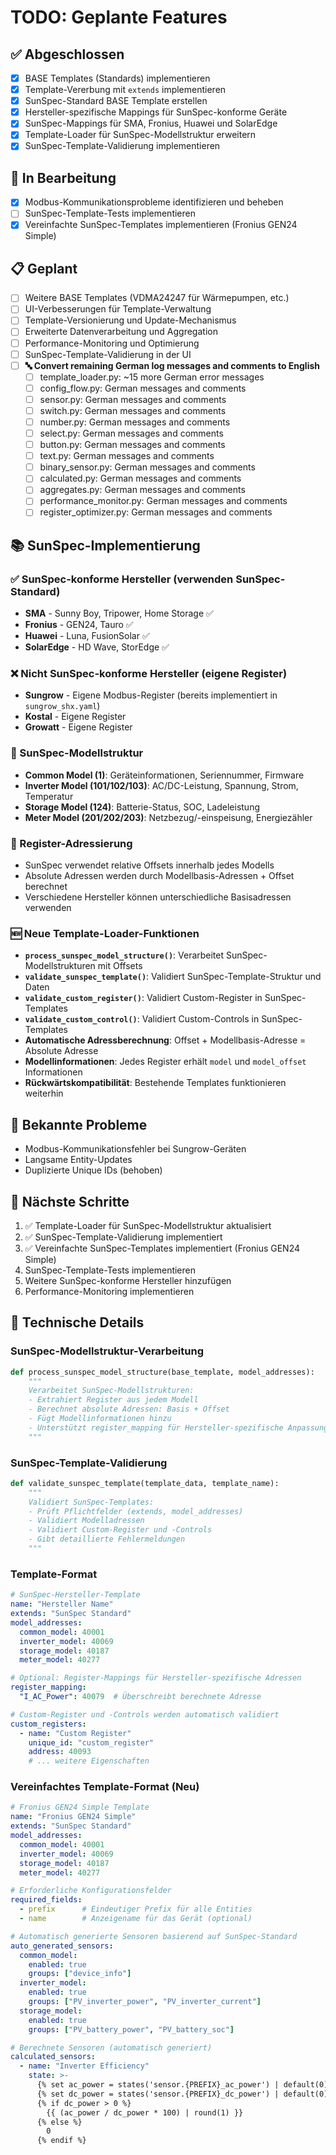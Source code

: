# TODO: Geplante Features

## ✅ Abgeschlossen
- [x] BASE Templates (Standards) implementieren
- [x] Template-Vererbung mit `extends` implementieren
- [x] SunSpec-Standard BASE Template erstellen
- [x] Hersteller-spezifische Mappings für SunSpec-konforme Geräte
- [x] SunSpec-Mappings für SMA, Fronius, Huawei und SolarEdge
- [x] Template-Loader für SunSpec-Modellstruktur erweitern
- [x] SunSpec-Template-Validierung implementieren

## 🔄 In Bearbeitung
- [x] Modbus-Kommunikationsprobleme identifizieren und beheben
- [ ] SunSpec-Template-Tests implementieren
- [x] Vereinfachte SunSpec-Templates implementieren (Fronius GEN24 Simple)

## 📋 Geplant
- [ ] Weitere BASE Templates (VDMA24247 für Wärmepumpen, etc.)
- [ ] UI-Verbesserungen für Template-Verwaltung
- [ ] Template-Versionierung und Update-Mechanismus
- [ ] Erweiterte Datenverarbeitung und Aggregation
- [ ] Performance-Monitoring und Optimierung
- [ ] SunSpec-Template-Validierung in der UI
- [ ] **🔤 Convert remaining German log messages and comments to English**
  - [ ] template_loader.py: ~15 more German error messages
  - [ ] config_flow.py: German messages and comments
  - [ ] sensor.py: German messages and comments
  - [ ] switch.py: German messages and comments
  - [ ] number.py: German messages and comments
  - [ ] select.py: German messages and comments
  - [ ] button.py: German messages and comments
  - [ ] text.py: German messages and comments
  - [ ] binary_sensor.py: German messages and comments
  - [ ] calculated.py: German messages and comments
  - [ ] aggregates.py: German messages and comments
  - [ ] performance_monitor.py: German messages and comments
  - [ ] register_optimizer.py: German messages and comments

## 📚 SunSpec-Implementierung

### ✅ SunSpec-konforme Hersteller (verwenden SunSpec-Standard)
- **SMA** - Sunny Boy, Tripower, Home Storage ✅
- **Fronius** - GEN24, Tauro ✅
- **Huawei** - Luna, FusionSolar ✅
- **SolarEdge** - HD Wave, StorEdge ✅

### ❌ Nicht SunSpec-konforme Hersteller (eigene Register)
- **Sungrow** - Eigene Modbus-Register (bereits implementiert in `sungrow_shx.yaml`)
- **Kostal** - Eigene Register
- **Growatt** - Eigene Register

### 🔧 SunSpec-Modellstruktur
- **Common Model (1)**: Geräteinformationen, Seriennummer, Firmware
- **Inverter Model (101/102/103)**: AC/DC-Leistung, Spannung, Strom, Temperatur
- **Storage Model (124)**: Batterie-Status, SOC, Ladeleistung
- **Meter Model (201/202/203)**: Netzbezug/-einspeisung, Energiezähler

### 📍 Register-Adressierung
- SunSpec verwendet relative Offsets innerhalb jedes Modells
- Absolute Adressen werden durch Modellbasis-Adressen + Offset berechnet
- Verschiedene Hersteller können unterschiedliche Basisadressen verwenden

### 🆕 Neue Template-Loader-Funktionen
- **`process_sunspec_model_structure()`**: Verarbeitet SunSpec-Modellstrukturen mit Offsets
- **`validate_sunspec_template()`**: Validiert SunSpec-Template-Struktur und Daten
- **`validate_custom_register()`**: Validiert Custom-Register in SunSpec-Templates
- **`validate_custom_control()`**: Validiert Custom-Controls in SunSpec-Templates
- **Automatische Adressberechnung**: Offset + Modellbasis-Adresse = Absolute Adresse
- **Modellinformationen**: Jedes Register erhält `model` und `model_offset` Informationen
- **Rückwärtskompatibilität**: Bestehende Templates funktionieren weiterhin

## 🚨 Bekannte Probleme
- Modbus-Kommunikationsfehler bei Sungrow-Geräten
- Langsame Entity-Updates
- Duplizierte Unique IDs (behoben)

## 📝 Nächste Schritte
1. ✅ Template-Loader für SunSpec-Modellstruktur aktualisiert
2. ✅ SunSpec-Template-Validierung implementiert
3. ✅ Vereinfachte SunSpec-Templates implementiert (Fronius GEN24 Simple)
4. SunSpec-Template-Tests implementieren
5. Weitere SunSpec-konforme Hersteller hinzufügen
6. Performance-Monitoring implementieren

## 🔧 Technische Details

### SunSpec-Modellstruktur-Verarbeitung
```python
def process_sunspec_model_structure(base_template, model_addresses):
    """
    Verarbeitet SunSpec-Modellstrukturen:
    - Extrahiert Register aus jedem Modell
    - Berechnet absolute Adressen: Basis + Offset
    - Fügt Modellinformationen hinzu
    - Unterstützt register_mapping für Hersteller-spezifische Anpassungen
    """
```

### SunSpec-Template-Validierung
```python
def validate_sunspec_template(template_data, template_name):
    """
    Validiert SunSpec-Templates:
    - Prüft Pflichtfelder (extends, model_addresses)
    - Validiert Modelladressen
    - Validiert Custom-Register und -Controls
    - Gibt detaillierte Fehlermeldungen
    """
```

### Template-Format
```yaml
# SunSpec-Hersteller-Template
name: "Hersteller Name"
extends: "SunSpec Standard"
model_addresses:
  common_model: 40001
  inverter_model: 40069
  storage_model: 40187
  meter_model: 40277

# Optional: Register-Mappings für Hersteller-spezifische Adressen
register_mapping:
  "I_AC_Power": 40079  # Überschreibt berechnete Adresse

# Custom-Register und -Controls werden automatisch validiert
custom_registers:
  - name: "Custom Register"
    unique_id: "custom_register"
    address: 40093
    # ... weitere Eigenschaften
```

### Vereinfachtes Template-Format (Neu)
```yaml
# Fronius GEN24 Simple Template
name: "Fronius GEN24 Simple"
extends: "SunSpec Standard"
model_addresses:
  common_model: 40001
  inverter_model: 40069
  storage_model: 40187
  meter_model: 40277

# Erforderliche Konfigurationsfelder
required_fields:
  - prefix      # Eindeutiger Prefix für alle Entities
  - name        # Anzeigename für das Gerät (optional)

# Automatisch generierte Sensoren basierend auf SunSpec-Standard
auto_generated_sensors:
  common_model:
    enabled: true
    groups: ["device_info"]
  inverter_model:
    enabled: true
    groups: ["PV_inverter_power", "PV_inverter_current"]
  storage_model:
    enabled: true
    groups: ["PV_battery_power", "PV_battery_soc"]

# Berechnete Sensoren (automatisch generiert)
calculated_sensors:
  - name: "Inverter Efficiency"
    state: >-
      {% set ac_power = states('sensor.{PREFIX}_ac_power') | default(0) | float %}
      {% set dc_power = states('sensor.{PREFIX}_dc_power') | default(0) | float %}
      {% if dc_power > 0 %}
        {{ (ac_power / dc_power * 100) | round(1) }}
      {% else %}
        0
      {% endif %}
```


